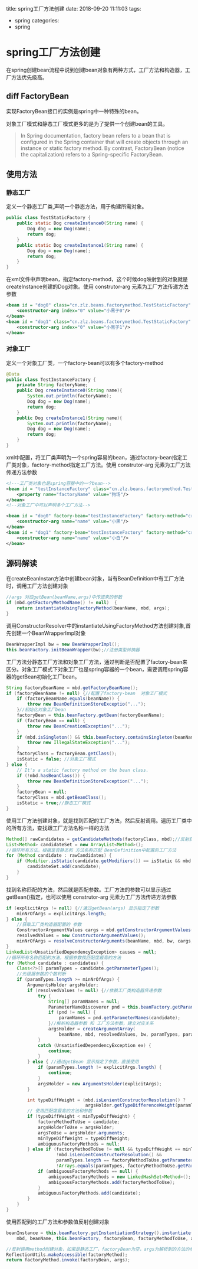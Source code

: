 title: spring工厂方法创建
date: 2018-09-20 11:11:03
tags:

- spring 
categories:
- spring

# spring工厂方法创建

在spring创建bean流程中说到创建bean对象有两种方式，工厂方法和构造器，工厂方法优先级高。

## diff FactoryBean

实现FactoryBean接口的实例是spring中一种特殊的bean。

对象工厂模式和静态工厂模式更多的是为了提供一个创建bean的工具。

> In Spring documentation, factory bean refers to a bean that is configured in the Spring container that will create objects through an 
> instance or static factory method. By contrast, FactoryBean (notice the capitalization) refers to a Spring-specific FactoryBean.

## 使用方法

### 静态工厂

定义一个静态工厂类,声明一个静态方法，用于构建所需对象。

```java
public class TestStaticFactory {
    public static Dog createInstance0(String name) {
        Dog dog = new Dog(name);
        return dog;
    }
    public static Dog createInstance1(String name) {
        Dog dog = new Dog(name);
        return dog;
    }
}
```
在xml文件中声明bean，指定factory-method，这个时候dog映射到的对象就是createInstance创建的Dog对象。使用 construtor-arg 元素为工厂方法传递方法参数
```xml
<bean id = "dog0" class="cn.zlz.beans.factorymethod.TestStaticFactory" factory-method="createInstance0">
    <constructor-arg index="0" value="小黑子0"/>
</bean>
<bean id = "dog1" class="cn.zlz.beans.factorymethod.TestStaticFactory" factory-method="createInstance1">
    <constructor-arg index="0" value="小黑子1"/>
</bean>
```

### 对象工厂

定义一个对象工厂类，一个factory-bean可以有多个factory-method

```java
@Data
public class TestInstanceFactory {
    private String factoryName;
    public Dog createInstance0(String name){
        System.out.println(factoryName);
        Dog dog = new Dog(name);
        return dog;
    }
    public Dog createInstance1(String name){
        System.out.println(factoryName);
        Dog dog = new Dog(name);
        return dog;
    }
}
```

xml中配置，将工厂类声明为一个spring容易的bean，通过factory-bean指定工厂类对象，factory-method指定工厂方法。使用 construtor-arg 元素为工厂方法传递方法参数

```xml
<!---工厂类对象也是spring容器中的一个bean-->
<bean id = "testInstanceFactory" class="cn.zlz.beans.factorymethod.TestInstanceFactory" >
    <property name="factoryName" value="狗场"/>
</bean>
<!--对象工厂中可以声明多个工厂方法-->

<bean id = "dog0" factory-bean="testInstanceFactory" factory-method="createInstance0">
    <constructor-arg name="name" value="小黑"/>
</bean>
<bean id = "dog1" factory-bean="testInstanceFactory" factory-method="createInstance1">
    <constructor-arg name="name" value="小白"/>
</bean>
```



## 源码解读

在createBeanInstan方法中创建bean对象，当有BeanDefinition中有工厂方法时，调用工厂方法创建对象

```java
//args 对应getBean(beanName,args)中传进来的参数
if (mbd.getFactoryMethodName() != null)  {
    return instantiateUsingFactoryMethod(beanName, mbd, args);
}
```

调用ConstructorResolver中的instantiateUsingFactoryMethod方法创建对象,首先创建一个BeanWrapperImpl对象

```java
BeanWrapperImpl bw = new BeanWrapperImpl();
this.beanFactory.initBeanWrapper(bw);//注册类型转换器
```

工厂方法分静态工厂方法和对象工厂方法，通过判断是否配置了factory-bean来区分。对象工厂模式下对象工厂也是spring容器的一个bean，需要调用spring容器的getBean初始化工厂bean。

```java
String factoryBeanName = mbd.getFactoryBeanName();
if (factoryBeanName != null) {//配置了factory-bean  对象工厂模式
    if (factoryBeanName.equals(beanName)) {
        throw new BeanDefinitionStoreExceptio("...");
    }//初始化对象工厂bean
    factoryBean = this.beanFactory.getBean(factoryBeanName);
    if (factoryBean == null) {
        throw new BeanCreationException("...");
    }
    if (mbd.isSingleton() && this.beanFactory.containsSingleton(beanName)) {
        throw new IllegalStateException("...");
    }
    factoryClass = factoryBean.getClass();
    isStatic = false; //对象工厂模式
} else {
    // It's a static factory method on the bean class.
    if (!mbd.hasBeanClass()) {
        throw new BeanDefinitionStoreException("...");
    }
    factoryBean = null;
    factoryClass = mbd.getBeanClass();
    isStatic = true;//静态工厂模式
}
```

使用工厂方法创建对象，就是找到匹配的工厂方法，然后反射调用。遍历工厂类中的所有方法，查找跟工厂方法名称一样的方法

```java
Method[] rawCandidates = getCandidateMethods(factoryClass, mbd);//反射获取工厂类的所有方法
List<Method> candidateSet = new ArrayList<Method>();
//循环所有方法，根据是否静态和 方法名称匹配 BeanDefinition中配置的工厂方法
for (Method candidate : rawCandidates) {
    if (Modifier.isStatic(candidate.getModifiers()) == isStatic && mbd.isFactoryMethod(candidate)) {//(candidate != null && candidate.getName().equals(getFactoryMethodName()))
        candidateSet.add(candidate);
    }
}
```

找到名称匹配的方法，然后就是匹配参数。工厂方法的参数可以显示通过getBean()指定，也可以使用 construtor-arg 元素为工厂方法传递方法参数

```java
if (explicitArgs != null) {//通过getBean(args) 显示指定了参数
    minNrOfArgs = explicitArgs.length;
} else {
    //获取工厂类构造器配置的 参数
    ConstructorArgumentValues cargs = mbd.getConstructorArgumentValues();
    resolvedValues = new ConstructorArgumentValues();
    minNrOfArgs = resolveConstructorArguments(beanName, mbd, bw, cargs, resolvedValues);
}
LinkedList<UnsatisfiedDependencyException> causes = null;
//循环所有名称匹配的方法，根据参数找匹配度最高的方法
for (Method candidate : candidates) {
    Class<?>[] paramTypes = candidate.getParameterTypes();
	//先根据参数的个数判断
    if (paramTypes.length >= minNrOfArgs) {
        ArgumentsHolder argsHolder;
        if (resolvedValues != null) {//依赖工厂类构造器传递参数
            try {
                String[] paramNames = null;
                ParameterNameDiscoverer pnd = this.beanFactory.getParameterNameDiscoverer();
                if (pnd != null) {
                    paramNames = pnd.getParameterNames(candidate);
                }//解析构造器参数 和 工厂方法参数，建立对应关系
                argsHolder = createArgumentArray(
                    beanName, mbd, resolvedValues, bw, paramTypes, paramNames, candidate, autowiring);
            }
            catch (UnsatisfiedDependencyException ex) {
                continue;
            }
        } else { //通过getBean 显示指定了参数，直接使用
            if (paramTypes.length != explicitArgs.length) {
                continue;
            }
            argsHolder = new ArgumentsHolder(explicitArgs);
        }

        int typeDiffWeight = (mbd.isLenientConstructorResolution() ?
                              argsHolder.getTypeDifferenceWeight(paramTypes) : argsHolder.getAssignabilityWeight(paramTypes));
        // 使用匹配度最高的方法和参数
        if (typeDiffWeight < minTypeDiffWeight) {
            factoryMethodToUse = candidate;
            argsHolderToUse = argsHolder;
            argsToUse = argsHolder.arguments;
            minTypeDiffWeight = typeDiffWeight;
            ambiguousFactoryMethods = null;
        } else if (factoryMethodToUse != null && typeDiffWeight == minTypeDiffWeight &&
                   !mbd.isLenientConstructorResolution() &&
                   paramTypes.length == factoryMethodToUse.getParameterTypes().length &&
                   !Arrays.equals(paramTypes, factoryMethodToUse.getParameterTypes())) {
            if (ambiguousFactoryMethods == null) {
                ambiguousFactoryMethods = new LinkedHashSet<Method>();
                ambiguousFactoryMethods.add(factoryMethodToUse);
            }
            ambiguousFactoryMethods.add(candidate);
        }
    }
}

```

使用匹配到的工厂方法和参数值反射创建对象

```java
beanInstance = this.beanFactory.getInstantiationStrategy().instantiate(
    mbd, beanName, this.beanFactory, factoryBean, factoryMethodToUse, argsToUse);

//反射调用method创建对象，如果是静态工厂，factoryBean为空，args为解析到的方法的参数
ReflectionUtils.makeAccessible(factoryMethod);
return factoryMethod.invoke(factoryBean, args);
```
